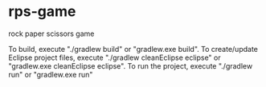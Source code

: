 # rps-game
rock paper scissors game

To build, execute "./gradlew build" or "gradlew.exe build".
To create/update Eclipse project files, execute "./gradlew cleanEclipse eclipse" or "gradlew.exe cleanEclipse eclipse".
To run the project, execute "./gradlew run" or "gradlew.exe run"


